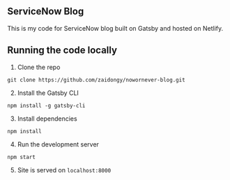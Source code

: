 ## ServiceNow Blog

This is my code for ServiceNow blog built on Gatsby and hosted on Netlify.

## Running the code locally

1. Clone the repo

`git clone https://github.com/zaidongy/nowornever-blog.git`

2. Install the Gatsby CLI

`npm install -g gatsby-cli`

3. Install dependencies

`npm install`

4. Run the development server

`npm start`

5. Site is served on `localhost:8000`